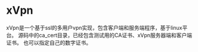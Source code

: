 # xVpn
xVpn是一个基于ssl的多用户vpn实现，包含客户端和服务端程序，基于linux平台。 源码中的ca_cert目录，已经包含测试用的CA证书、xVpn服务器端和客户端证书。 也可以指定自己的数字证书。
